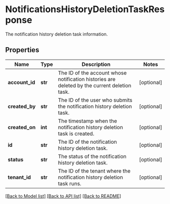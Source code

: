 # NotificationsHistoryDeletionTaskResponse

The notification history deletion task information.
## Properties
Name | Type | Description | Notes
------------ | ------------- | ------------- | -------------
**account_id** | **str** | The ID of the account whose notification histories are deleted by the current deletion task. | [optional] 
**created_by** | **str** | The ID of the user who submits the notification history deletion task. | [optional] 
**created_on** | **int** | The timestamp when the notification history deletion task is created. | [optional] 
**id** | **str** | The ID of the notification history deletion task. | [optional] 
**status** | **str** | The status of the notification history deletion task. | [optional] 
**tenant_id** | **str** | The ID of the tenant where the notification history deletion task runs. | [optional] 

[[Back to Model list]](../README.md#documentation-for-models) [[Back to API list]](../README.md#documentation-for-api-endpoints) [[Back to README]](../README.md)


